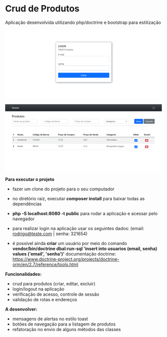 # Crud de Produtos
Aplicação desenvolvida utilizando php/doctrine e bootstrap para estilização

![](https://github.com/razevedocosta/crud-produtos-php-mvc/blob/master/assets/login.png)

![](https://github.com/razevedocosta/crud-produtos-php-mvc/blob/master/assets/home.png)

**Para executar o projeto**
- fazer um clone do projeto para o seu computador
- no diretório raiz, executar **composer install** para baixar todas as dependências
- **php -S localhost:8080 -t public** para rodar a aplicação e acessar pelo navegador
- para realizar login na aplicação usar os seguintes dados: (email: rodrigo@teste.com | senha: 321654) 

- é possível ainda **criar** um usuário por meio do comando **vendor/bin/doctrine dbal:run-sql 'insert into usuarios (email, senha) values ('email', 'senha')'**
  documentação doctrine: https://www.doctrine-project.org/projects/doctrine-orm/en/2.7/reference/tools.html

**Funcionalidades:**
- crud para produtos (criar, editar, excluir)
- login/logout na aplicação
- verificação de acesso, controle de sessão
- validação de rotas e endereços

**A desenvolver:**
- mensagens de alertas no estilo toast
- botões de navegação para a listagem de produtos
- refatoração no envio de alguns métodos das classes
